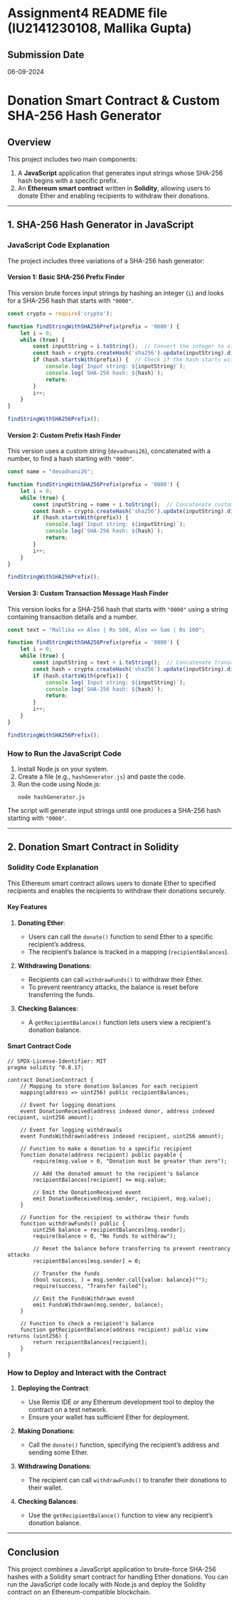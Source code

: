 # Assignment4 README file (IU2141230108, Mallika Gupta)

## Submission Date
06-09-2024 

# Donation Smart Contract & Custom SHA-256 Hash Generator

## Overview

This project includes two main components:

1. A **JavaScript** application that generates input strings whose SHA-256 hash begins with a specific prefix.
2. An **Ethereum smart contract** written in **Solidity**, allowing users to donate Ether and enabling recipients to withdraw their donations.

---

## 1. SHA-256 Hash Generator in JavaScript

### **JavaScript Code Explanation**

The project includes three variations of a SHA-256 hash generator:

#### **Version 1: Basic SHA-256 Prefix Finder**
This version brute forces input strings by hashing an integer (`i`) and looks for a SHA-256 hash that starts with `"0000"`.

```javascript
const crypto = require('crypto');

function findStringWithSHA256Prefix(prefix = '0000') {
    let i = 0;
    while (true) {
        const inputString = i.toString();  // Convert the integer to string
        const hash = crypto.createHash('sha256').update(inputString).digest('hex');  // Generate SHA-256 hash
        if (hash.startsWith(prefix)) {  // Check if the hash starts with the required prefix
            console.log(`Input string: ${inputString}`);
            console.log(`SHA-256 hash: ${hash}`);
            return;
        }
        i++;
    }
}

findStringWithSHA256Prefix();
```

#### **Version 2: Custom Prefix Hash Finder**
This version uses a custom string (`devadnani26`), concatenated with a number, to find a hash starting with `"0000"`.

```javascript
const name = "devadnani26";

function findStringWithSHA256Prefix(prefix = '0000') {
    let i = 0;
    while (true) {
        const inputString = name + i.toString();  // Concatenate custom name with the incrementing number
        const hash = crypto.createHash('sha256').update(inputString).digest('hex');  // Generate SHA-256 hash
        if (hash.startsWith(prefix)) {
            console.log(`Input string: ${inputString}`);
            console.log(`SHA-256 hash: ${hash}`);
            return;
        }
        i++;
    }
}

findStringWithSHA256Prefix();
```

#### **Version 3: Custom Transaction Message Hash Finder**
This version looks for a SHA-256 hash that starts with `"0000"` using a string containing transaction details and a number.

```javascript
const text = "Mallika => Alex | Rs 500, Alex => Sam | Rs 100";

function findStringWithSHA256Prefix(prefix = '0000') {
    let i = 0;
    while (true) {
        const inputString = text + i.toString();  // Concatenate transaction details with an incrementing number
        const hash = crypto.createHash('sha256').update(inputString).digest('hex');  // Generate SHA-256 hash
        if (hash.startsWith(prefix)) {
            console.log(`Input string: ${inputString}`);
            console.log(`SHA-256 hash: ${hash}`);
            return;
        }
        i++;
    }
}

findStringWithSHA256Prefix();
```

### **How to Run the JavaScript Code**

1. Install Node.js on your system.
2. Create a file (e.g., `hashGenerator.js`) and paste the code.
3. Run the code using Node.js:
   ```
   node hashGenerator.js
   ```

The script will generate input strings until one produces a SHA-256 hash starting with `"0000"`.

---

## 2. Donation Smart Contract in Solidity

### **Solidity Code Explanation**

This Ethereum smart contract allows users to donate Ether to specified recipients and enables the recipients to withdraw their donations securely.

#### **Key Features**

1. **Donating Ether**:
   - Users can call the `donate()` function to send Ether to a specific recipient’s address.
   - The recipient’s balance is tracked in a mapping (`recipientBalances`).

2. **Withdrawing Donations**:
   - Recipients can call `withdrawFunds()` to withdraw their Ether.
   - To prevent reentrancy attacks, the balance is reset before transferring the funds.

3. **Checking Balances**:
   - A `getRecipientBalance()` function lets users view a recipient's donation balance.

#### **Smart Contract Code**

```solidity
// SPDX-License-Identifier: MIT
pragma solidity ^0.8.17;

contract DonationContract {
    // Mapping to store donation balances for each recipient
    mapping(address => uint256) public recipientBalances;

    // Event for logging donations
    event DonationReceived(address indexed donor, address indexed recipient, uint256 amount);

    // Event for logging withdrawals
    event FundsWithdrawn(address indexed recipient, uint256 amount);

    // Function to make a donation to a specific recipient
    function donate(address recipient) public payable {
        require(msg.value > 0, "Donation must be greater than zero");

        // Add the donated amount to the recipient's balance
        recipientBalances[recipient] += msg.value;

        // Emit the DonationReceived event
        emit DonationReceived(msg.sender, recipient, msg.value);
    }

    // Function for the recipient to withdraw their funds
    function withdrawFunds() public {
        uint256 balance = recipientBalances[msg.sender];
        require(balance > 0, "No funds to withdraw");

        // Reset the balance before transferring to prevent reentrancy attacks
        recipientBalances[msg.sender] = 0;

        // Transfer the funds
        (bool success, ) = msg.sender.call{value: balance}("");
        require(success, "Transfer failed");

        // Emit the FundsWithdrawn event
        emit FundsWithdrawn(msg.sender, balance);
    }

    // Function to check a recipient's balance
    function getRecipientBalance(address recipient) public view returns (uint256) {
        return recipientBalances[recipient];
    }
}
```

### **How to Deploy and Interact with the Contract**

1. **Deploying the Contract**:
   - Use Remix IDE or any Ethereum development tool to deploy the contract on a test network.
   - Ensure your wallet has sufficient Ether for deployment.

2. **Making Donations**:
   - Call the `donate()` function, specifying the recipient’s address and sending some Ether.

3. **Withdrawing Donations**:
   - The recipient can call `withdrawFunds()` to transfer their donations to their wallet.

4. **Checking Balances**:
   - Use the `getRecipientBalance()` function to view any recipient’s donation balance.

---

## Conclusion

This project combines a JavaScript application to brute-force SHA-256 hashes with a Solidity smart contract for handling Ether donations. You can run the JavaScript code locally with Node.js and deploy the Solidity contract on an Ethereum-compatible blockchain.
